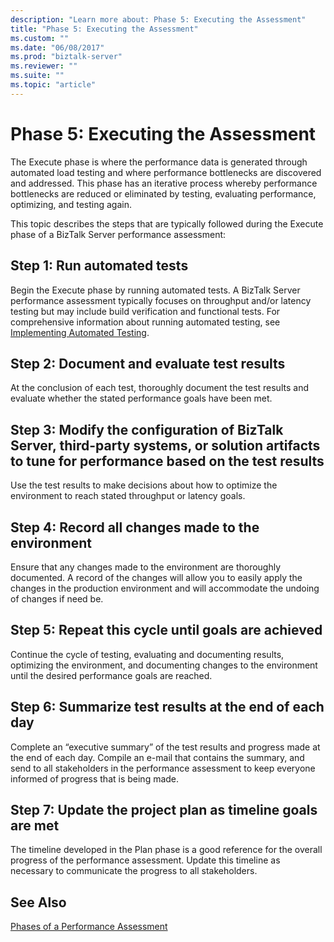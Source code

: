 ```yaml
---
description: "Learn more about: Phase 5: Executing the Assessment"
title: "Phase 5: Executing the Assessment"
ms.custom: ""
ms.date: "06/08/2017"
ms.prod: "biztalk-server"
ms.reviewer: ""
ms.suite: ""
ms.topic: "article"
---
```

# Phase 5: Executing the Assessment
The Execute phase is where the performance data is generated through automated load testing and where performance bottlenecks are discovered and addressed. This phase has an iterative process whereby performance bottlenecks are reduced or eliminated by testing, evaluating performance, optimizing, and testing again.  
  
 This topic describes the steps that are typically followed during the Execute phase of a BizTalk Server performance assessment:  
  
## Step 1: Run automated tests  
 Begin the Execute phase by running automated tests. A BizTalk Server performance assessment typically focuses on throughput and/or latency testing but may include build verification and functional tests. For comprehensive information about running automated testing, see [Implementing Automated Testing](../technical-guides/implementing-automated-testing.md).  
  
## Step 2: Document and evaluate test results  
 At the conclusion of each test, thoroughly document the test results and evaluate whether the stated performance goals have been met.  
  
## Step 3: Modify the configuration of BizTalk Server, third-party systems, or solution artifacts to tune for performance based on the test results  
 Use the test results to make decisions about how to optimize the environment to reach stated throughput or latency goals.  
  
## Step 4: Record all changes made to the environment  
 Ensure that any changes made to the environment are thoroughly documented. A record of the changes will allow you to easily apply the changes in the production environment and will accommodate the undoing of changes if need be.  
  
## Step 5: Repeat this cycle until goals are achieved  
 Continue the cycle of testing, evaluating and documenting results, optimizing the environment, and documenting changes to the environment until the desired performance goals are reached.  
  
## Step 6: Summarize test results at the end of each day  
 Complete an “executive summary” of the test results and progress made at the end of each day. Compile an e-mail that contains the summary, and send to all stakeholders in the performance assessment to keep everyone informed of progress that is being made.  
  
## Step 7: Update the project plan as timeline goals are met  
 The timeline developed in the Plan phase is a good reference for the overall progress of the performance assessment. Update this timeline as necessary to communicate the progress to all stakeholders.  
  
## See Also  
 [Phases of a Performance Assessment](../technical-guides/phases-of-a-performance-assessment.md)
